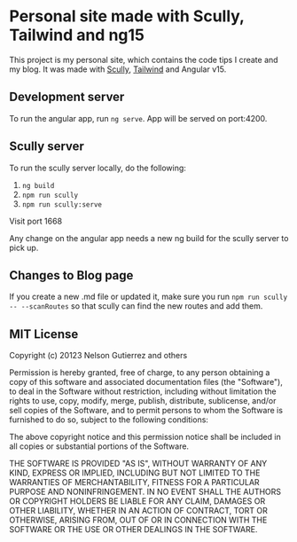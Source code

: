 # Personal site made with Scully, Tailwind and ng15

This project is my personal site, which contains the code tips I create and my blog. It was made with [Scully](https://scully.io/), [Tailwind](https://tailwindcss.com/docs/installation) and Angular v15.

## Development server

To run the angular app, run `ng serve`. App will be served on port:4200.

## Scully server

To run the scully server locally, do the following:

1. `ng build`
2. `npm run scully`
3. `npm run scully:serve` 

Visit port 1668

Any change on the angular app needs a new ng build for the scully server to pick up.

## Changes to Blog page

If you create a new .md file or updated it, make sure you run `npm run scully -- --scanRoutes` so that scully can find the new routes and add them.

## MIT License

Copyright (c) 20123 Nelson Gutierrez and others

Permission is hereby granted, free of charge, to any person obtaining
a copy of this software and associated documentation files (the
"Software"), to deal in the Software without restriction, including
without limitation the rights to use, copy, modify, merge, publish,
distribute, sublicense, and/or sell copies of the Software, and to
permit persons to whom the Software is furnished to do so, subject to
the following conditions:

The above copyright notice and this permission notice shall be
included in all copies or substantial portions of the Software.

THE SOFTWARE IS PROVIDED "AS IS", WITHOUT WARRANTY OF ANY KIND,
EXPRESS OR IMPLIED, INCLUDING BUT NOT LIMITED TO THE WARRANTIES OF
MERCHANTABILITY, FITNESS FOR A PARTICULAR PURPOSE AND
NONINFRINGEMENT. IN NO EVENT SHALL THE AUTHORS OR COPYRIGHT HOLDERS BE
LIABLE FOR ANY CLAIM, DAMAGES OR OTHER LIABILITY, WHETHER IN AN ACTION
OF CONTRACT, TORT OR OTHERWISE, ARISING FROM, OUT OF OR IN CONNECTION
WITH THE SOFTWARE OR THE USE OR OTHER DEALINGS IN THE SOFTWARE.
